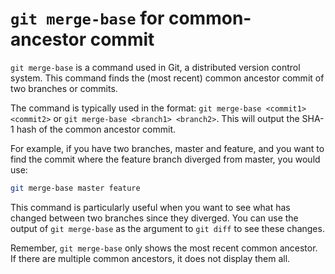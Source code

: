 # `git merge-base` for common-ancestor commit

`git merge-base` is a command used in Git, a distributed version control system. This command finds the (most recent) common ancestor commit of two branches or commits.

The command is typically used in the format: `git merge-base <commit1> <commit2>` or `git merge-base <branch1> <branch2>`. This will output the SHA-1 hash of the common ancestor commit.

For example, if you have two branches, master and feature, and you want to find the commit where the feature branch diverged from master, you would use:

```bash
git merge-base master feature
```

This command is particularly useful when you want to see what has changed between two branches since they diverged. You can use the output of `git merge-base` as the argument to `git diff` to see these changes.

Remember, `git merge-base` only shows the most recent common ancestor. If there are multiple common ancestors, it does not display them all.
